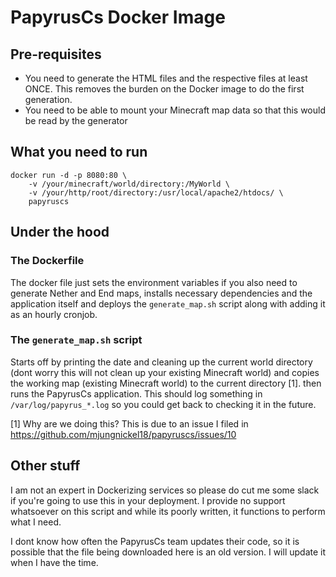 # PapyrusCs Docker Image

## Pre-requisites
- You need to generate the HTML files and the respective files at least ONCE. This removes the burden on the Docker image to do the first generation. 
- You need to be able to mount your Minecraft map data so that this would be read by the generator

## What you need to run

```
docker run -d -p 8080:80 \
    -v /your/minecraft/world/directory:/MyWorld \
    -v /your/http/root/directory:/usr/local/apache2/htdocs/ \
    papyruscs
```

## Under the hood

### The Dockerfile
The docker file just sets the environment variables if you also need to generate Nether and End maps, installs necessary dependencies and the application itself and deploys the `generate_map.sh` script along with adding it as an hourly cronjob. 

### The `generate_map.sh` script
Starts off by printing the date and cleaning up the current world directory (dont worry this will not clean up your existing Minecraft world) and copies the working map (existing Minecraft world) to the current directory [1].  then runs the PapyrusCs application. This should log something in `/var/log/papyrus_*.log` so you could get back to checking it in the future.

[1] Why are we doing this? This is due to an issue I filed in https://github.com/mjungnickel18/papyruscs/issues/10 

## Other stuff
I am not an expert in Dockerizing services so please do cut me some slack if you're going to use this in your deployment. I provide no support whatsoever on this script and while its poorly written, it functions to perform what I need. 

I dont know how often the PapyrusCs team updates their code, so it is possible that the file being downloaded here is an old version. I will update it when I have the time.
